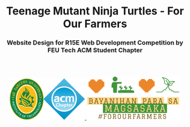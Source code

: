 <h1 align = "center">
    Teenage Mutant Ninja Turtles - For Our Farmers
</h1>
<h3 align = "center">
    Website Design for R15E Web Development Competition by FEU Tech ACM Student Chapter<br>
    <a href = "https://github.com/karumadesu/TMNT_R15E-Website">
        <br><br><br>
        <img src="https://github.com/karumadesu/TMNT_R15E-Website/blob/main/assets/images/logos/ACM-Logo.png" width="200px">
        <img src="https://github.com/karumadesu/TMNT_R15E-Website/blob/main/assets/images/logos/FOF-Logo.png" width="250px">
    </a>
</h3>
